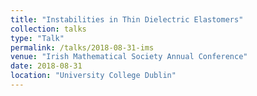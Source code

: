 ```yaml
---
title: "Instabilities in Thin Dielectric Elastomers"
collection: talks
type: "Talk"
permalink: /talks/2018-08-31-ims
venue: "Irish Mathematical Society Annual Conference"
date: 2018-08-31
location: "University College Dublin"
---
```

